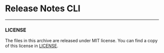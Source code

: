 # Release Notes CLI

---

### LICENSE

The files in this archive are released under MIT license.
You can find a copy of this license in [LICENSE](LICENSE).

